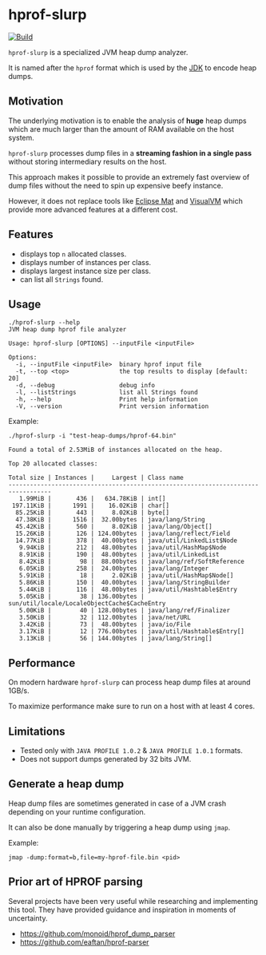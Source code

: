 # hprof-slurp
[![Build](https://github.com/agourlay/hprof-slurp/actions/workflows/ci.yml/badge.svg)](https://github.com/agourlay/hprof-slurp/actions/workflows/ci.yml)

`hprof-slurp` is a specialized JVM heap dump analyzer.

It is named after the `hprof` format which is used by the [JDK](https://hg.openjdk.java.net/jdk/jdk/file/ee1d592a9f53/src/hotspot/share/services/heapDumper.cpp#l62) to encode heap dumps.

## Motivation

The underlying motivation is to enable the analysis of **huge** heap dumps which are much larger than the amount of RAM available on the host system.

`hprof-slurp` processes dump files in a **streaming fashion in a single pass** without storing intermediary results on the host.

This approach makes it possible to provide an extremely fast overview of dump files without the need to spin up expensive beefy instance.

However, it does not replace tools like [Eclipse Mat](https://www.eclipse.org/mat/) and [VisualVM](https://visualvm.github.io/) which provide more advanced features at a different cost.

## Features

- displays top `n` allocated classes.
- displays number of instances per class.
- displays largest instance size per class.
- can list all `Strings` found.

## Usage

```
./hprof-slurp --help
JVM heap dump hprof file analyzer

Usage: hprof-slurp [OPTIONS] --inputFile <inputFile>

Options:
  -i, --inputFile <inputFile>  binary hprof input file
  -t, --top <top>              the top results to display [default: 20]
  -d, --debug                  debug info
  -l, --listStrings            list all Strings found
  -h, --help                   Print help information
  -V, --version                Print version information

```

Example:

```
./hprof-slurp -i "test-heap-dumps/hprof-64.bin"
```

```
Found a total of 2.53MiB of instances allocated on the heap.

Top 20 allocated classes:

Total size | Instances |     Largest | Class name
----------------------------------------------------------------------------------
   1.99MiB |       436 |   634.78KiB | int[]
 197.11KiB |      1991 |    16.02KiB | char[]
  85.25KiB |       443 |     8.02KiB | byte[]
  47.38KiB |      1516 |  32.00bytes | java/lang/String
  45.42KiB |       560 |     8.02KiB | java/lang/Object[]
  15.26KiB |       126 | 124.00bytes | java/lang/reflect/Field
  14.77KiB |       378 |  40.00bytes | java/util/LinkedList$Node
   9.94KiB |       212 |  48.00bytes | java/util/HashMap$Node
   8.91KiB |       190 |  48.00bytes | java/util/LinkedList
   8.42KiB |        98 |  88.00bytes | java/lang/ref/SoftReference
   6.05KiB |       258 |  24.00bytes | java/lang/Integer
   5.91KiB |        18 |     2.02KiB | java/util/HashMap$Node[]
   5.86KiB |       150 |  40.00bytes | java/lang/StringBuilder
   5.44KiB |       116 |  48.00bytes | java/util/Hashtable$Entry
   5.05KiB |        38 | 136.00bytes | sun/util/locale/LocaleObjectCache$CacheEntry
   5.00KiB |        40 | 128.00bytes | java/lang/ref/Finalizer
   3.50KiB |        32 | 112.00bytes | java/net/URL
   3.42KiB |        73 |  48.00bytes | java/io/File
   3.17KiB |        12 | 776.00bytes | java/util/Hashtable$Entry[]
   3.13KiB |        56 | 144.00bytes | java/lang/String[]
```

## Performance

On modern hardware `hprof-slurp` can process heap dump files at around 1GB/s.

To maximize performance make sure to run on a host with at least 4 cores.

## Limitations

- Tested only with `JAVA PROFILE 1.0.2` & `JAVA PROFILE 1.0.1` formats.
- Does not support dumps generated by 32 bits JVM.

## Generate a heap dump

Heap dump files are sometimes generated in case of a JVM crash depending on your runtime configuration.

It can also be done manually by triggering a heap dump using `jmap`.

Example:

`jmap -dump:format=b,file=my-hprof-file.bin <pid>`

## Prior art of HPROF parsing

Several projects have been very useful while researching and implementing this tool.
They have provided guidance and inspiration in moments of uncertainty.

- https://github.com/monoid/hprof_dump_parser
- https://github.com/eaftan/hprof-parser
